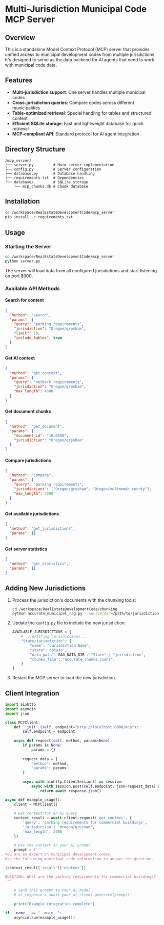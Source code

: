 # Multi-Jurisdiction Municipal Code MCP Server

## Overview
This is a standalone Model Context Protocol (MCP) server that provides unified access to municipal development codes from multiple jurisdictions. It's designed to serve as the data backend for AI agents that need to work with municipal code data.

## Features

- **Multi-jurisdiction support**: One server handles multiple municipal codes
- **Cross-jurisdiction queries**: Compare codes across different municipalities
- **Table-optimized retrieval**: Special handling for tables and structured content
- **Efficient SQLite storage**: Fast and lightweight database for quick retrieval
- **MCP-compliant API**: Standard protocol for AI agent integration

## Directory Structure

```
/mcp_server/
├── server.py         # Main server implementation
├── config.py         # Server configuration
├── database.py       # Database handling
├── requirements.txt  # Dependencies
└── database/         # SQLite storage
    └── mcp_chunks.db # Chunk database
```

## Installation

```bash
cd /workspace/RealEstateDevelopmentCode/mcp_server
pip install -r requirements.txt
```

## Usage

### Starting the Server

```bash
cd /workspace/RealEstateDevelopmentCode/mcp_server
python server.py
```

The server will load data from all configured jurisdictions and start listening on port 8000.

### Available API Methods

#### Search for content
```json
{
  "method": "search",
  "params": {
    "query": "parking requirements",
    "jurisdiction": "Oregon/gresham",  
    "limit": 10,
    "include_tables": true
  }
}
```

#### Get AI context
```json
{
  "method": "get_context",
  "params": {
    "query": "setback requirements",
    "jurisdiction": "Oregon/gresham",
    "max_length": 4000
  }
}
```

#### Get document chunks
```json
{
  "method": "get_document",
  "params": {
    "document_id": "10.0500",
    "jurisdiction": "Oregon/gresham"
  }
}
```

#### Compare jurisdictions
```json
{
  "method": "compare",
  "params": {
    "query": "parking requirements",
    "jurisdictions": ["Oregon/gresham", "Oregon/multnomah_county"],
    "max_length": 5000
  }
}
```

#### Get available jurisdictions
```json
{
  "method": "get_jurisdictions",
  "params": {}
}
```

#### Get server statistics
```json
{
  "method": "get_statistics",
  "params": {}
}
```

## Adding New Jurisdictions

1. Process the jurisdiction's documents with the chunking tools:
   ```bash
   cd /workspace/RealEstateDevelopmentCode/chunking
   python accurate_municipal_rag.py --source_dir=/path/to/jurisdiction/docs --output_dir=/workspace/RealEstateDevelopmentCode/rag_data/State/jurisdiction
   ```

2. Update the `config.py` file to include the new jurisdiction:
   ```python
   AVAILABLE_JURISDICTIONS = {
       # ...existing jurisdictions...
       "State/jurisdiction": {
           "name": "Jurisdiction Name",
           "state": "State",
           "data_path": RAG_DATA_DIR / "State" / "jurisdiction",
           "chunks_file": "accurate_chunks.jsonl",
       }
   }
   ```

3. Restart the MCP server to load the new jurisdiction.

## Client Integration

```python
import aiohttp
import asyncio
import json

class MCPClient:
    def __init__(self, endpoint="http://localhost:8000/mcp"):
        self.endpoint = endpoint
        
    async def request(self, method, params=None):
        if params is None:
            params = {}
            
        request_data = {
            "method": method,
            "params": params
        }
        
        async with aiohttp.ClientSession() as session:
            async with session.post(self.endpoint, json=request_data) as response:
                return await response.json()

async def example_usage():
    client = MCPClient()
    
    # Get context for an AI query
    context_result = await client.request('get_context', {
        'query': 'parking requirements for commercial buildings',
        'jurisdiction': 'Oregon/gresham',
        'max_length': 2000
    })
    
    # Use the context in your AI prompt
    prompt = f'''
You are an expert on municipal development codes.
Use the following municipal code information to answer the question.

{context_result['result']['context']}

QUESTION: What are the parking requirements for commercial buildings?
'''
    
    # Send this prompt to your AI model
    # ai_response = await your_ai_client.generate(prompt)
    
    print("Example integration complete")

if __name__ == "__main__":
    asyncio.run(example_usage())
```
